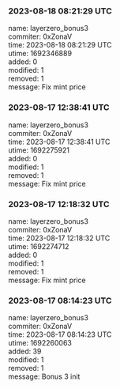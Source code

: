 ### 2023-08-18 08:21:29 UTC
name: layerzero_bonus3  
commiter: 0xZonaV  
time: 2023-08-18 08:21:29 UTC  
utime: 1692346889  
added: 0  
modified: 1  
removed: 1  
message: Fix mint price

### 2023-08-17 12:38:41 UTC
name: layerzero_bonus3  
commiter: 0xZonaV  
time: 2023-08-17 12:38:41 UTC  
utime: 1692275921  
added: 0  
modified: 1  
removed: 1  
message: Fix mint price

### 2023-08-17 12:18:32 UTC
name: layerzero_bonus3  
commiter: 0xZonaV  
time: 2023-08-17 12:18:32 UTC  
utime: 1692274712  
added: 0  
modified: 1  
removed: 1  
message: Fix mint price

### 2023-08-17 08:14:23 UTC
name: layerzero_bonus3  
commiter: 0xZonaV  
time: 2023-08-17 08:14:23 UTC  
utime: 1692260063  
added: 39  
modified: 1  
removed: 1  
message: Bonus 3 init

